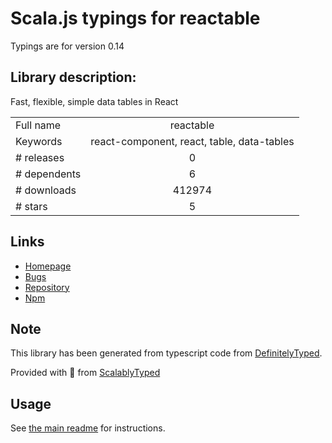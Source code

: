 
# Scala.js typings for reactable

Typings are for version 0.14

## Library description:
Fast, flexible, simple data tables in React

|                    |                 |
| ------------------ | :-------------: |
| Full name          | reactable |
| Keywords           | react-component, react, table, data-tables |
| # releases         | 0 |
| # dependents       | 6 |
| # downloads        | 412974 |
| # stars            | 5 |

## Links
- [Homepage](https://github.com/abdulrahman-khankan/reactable)
- [Bugs](https://github.com/abdulrahman-khankan/reactable/issues)
- [Repository](https://github.com/abdulrahman-khankan/reactable)
- [Npm](https://www.npmjs.com/package/reactable)
    


## Note
This library has been generated from typescript code from [DefinitelyTyped](https://definitelytyped.org).

Provided with :purple_heart: from [ScalablyTyped](https://github.com/oyvindberg/ScalablyTyped)

## Usage
See [the main readme](../../readme.md) for instructions.


